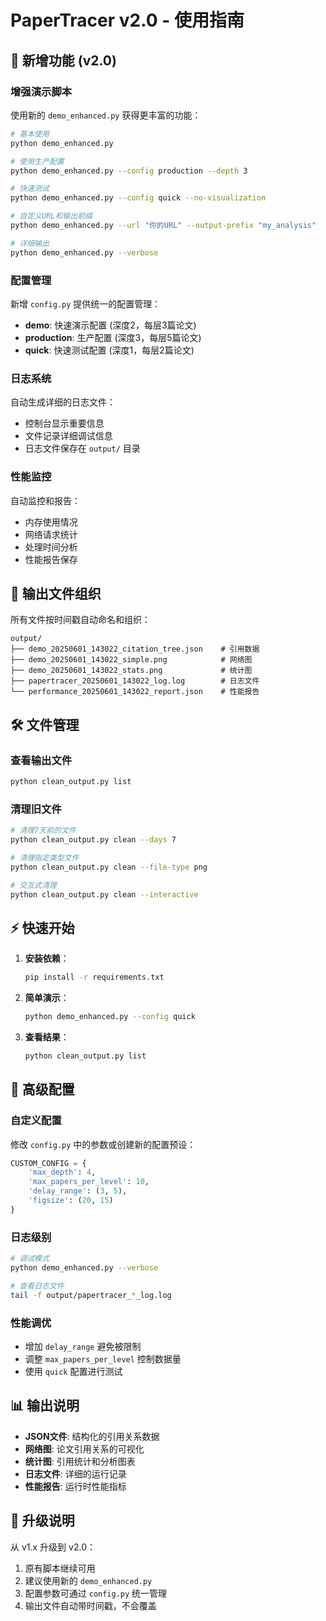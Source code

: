 # PaperTracer v2.0 - 使用指南

## 🚀 新增功能 (v2.0)

### 增强演示脚本
使用新的 `demo_enhanced.py` 获得更丰富的功能：

```bash
# 基本使用
python demo_enhanced.py

# 使用生产配置
python demo_enhanced.py --config production --depth 3

# 快速测试
python demo_enhanced.py --config quick --no-visualization

# 自定义URL和输出前缀
python demo_enhanced.py --url "你的URL" --output-prefix "my_analysis"

# 详细输出
python demo_enhanced.py --verbose
```

### 配置管理
新增 `config.py` 提供统一的配置管理：

- **demo**: 快速演示配置 (深度2，每层3篇论文)
- **production**: 生产配置 (深度3，每层5篇论文)  
- **quick**: 快速测试配置 (深度1，每层2篇论文)

### 日志系统
自动生成详细的日志文件：

- 控制台显示重要信息
- 文件记录详细调试信息
- 日志文件保存在 `output/` 目录

### 性能监控
自动监控和报告：

- 内存使用情况
- 网络请求统计
- 处理时间分析
- 性能报告保存

## 📁 输出文件组织

所有文件按时间戳自动命名和组织：

```
output/
├── demo_20250601_143022_citation_tree.json    # 引用数据
├── demo_20250601_143022_simple.png            # 网络图
├── demo_20250601_143022_stats.png             # 统计图
├── papertracer_20250601_143022_log.log        # 日志文件
└── performance_20250601_143022_report.json    # 性能报告
```

## 🛠️ 文件管理

### 查看输出文件
```bash
python clean_output.py list
```

### 清理旧文件
```bash
# 清理7天前的文件
python clean_output.py clean --days 7

# 清理指定类型文件
python clean_output.py clean --file-type png

# 交互式清理
python clean_output.py clean --interactive
```

## ⚡ 快速开始

1. **安装依赖**：
   ```bash
   pip install -r requirements.txt
   ```

2. **简单演示**：
   ```bash
   python demo_enhanced.py --config quick
   ```

3. **查看结果**：
   ```bash
   python clean_output.py list
   ```

## 🔧 高级配置

### 自定义配置
修改 `config.py` 中的参数或创建新的配置预设：

```python
CUSTOM_CONFIG = {
    'max_depth': 4,
    'max_papers_per_level': 10,
    'delay_range': (3, 5),
    'figsize': (20, 15)
}
```

### 日志级别
```bash
# 调试模式
python demo_enhanced.py --verbose

# 查看日志文件
tail -f output/papertracer_*_log.log
```

### 性能调优
- 增加 `delay_range` 避免被限制
- 调整 `max_papers_per_level` 控制数据量
- 使用 `quick` 配置进行测试

## 📊 输出说明

- **JSON文件**: 结构化的引用关系数据
- **网络图**: 论文引用关系的可视化
- **统计图**: 引用统计和分析图表
- **日志文件**: 详细的运行记录
- **性能报告**: 运行时性能指标

## 🔄 升级说明

从 v1.x 升级到 v2.0：

1. 原有脚本继续可用
2. 建议使用新的 `demo_enhanced.py`
3. 配置参数可通过 `config.py` 统一管理
4. 输出文件自动带时间戳，不会覆盖
